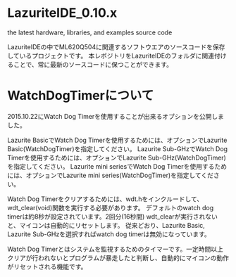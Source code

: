 # LazuriteIDE_0.10.x
the latest hardware, libraries, and examples source code

LazuriteIDEの中でML620Q504に関連するソフトウエアのソースコードを保存しているプロジェクトです。
本レポジトリをLazuriteIDEのフォルダに関連付けることで、常に最新のソースコードに保つことができます。

# WatchDogTimerについて
2015.10.22にWatch Dog Timerを使用することが出来るオプションを公開しました。

Lazurite BasicでWatch Dog Timerを使用するためには、オプションでLazurite Basic(WatchDogTimer)を指定してください。
Lazurite Sub-GHzでWatch Dog Timerを使用するためには、オプションでLazurite Sub-GHz(WatchDogTimer)を指定してください。
Lazurite mini seriesでWatch Dog Timerを使用するためには、オプションでLazurite mini series(WatchDogTimer)を指定してください。

Watch Dog Timerをクリアするためには、wdt.hをインクルードして、wdt_clear(void)関数を実行する必要があります。
デフォルトのwatch dog timerは約8秒が設定されています。2回分(16秒間) wdt_clearが実行されないと、マイコンは自動的にリセットします。
従来どおり、Lazurite Basic, Lazurite Sub-GHzを選択すればwatch dog timerは無効になっています。

Watch Dog Timerとはシステムを監視するためのタイマーです。一定時間以上クリアが行われないとプログラムが暴走したと判断し、自動的にマイコンの動作がリセットされる機能です。

